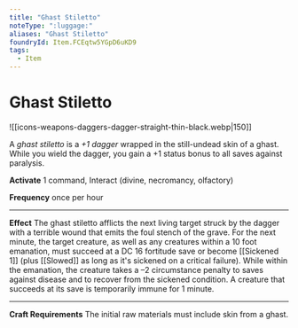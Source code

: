 ```yaml
---
title: "Ghast Stiletto"
noteType: ":luggage:"
aliases: "Ghast Stiletto"
foundryId: Item.FCEqtw5YGpD6uKD9
tags:
  - Item
---
```


# Ghast Stiletto
![[icons-weapons-daggers-dagger-straight-thin-black.webp|150]]

A _ghast stiletto_ is a _+1 dagger_ wrapped in the still-undead skin of a ghast. While you wield the dagger, you gain a +1 status bonus to all saves against paralysis.

**Activate** 1 command, Interact (divine, necromancy, olfactory)

**Frequency** once per hour

* * *

**Effect** The ghast stiletto afflicts the next living target struck by the dagger with a terrible wound that emits the foul stench of the grave. For the next minute, the target creature, as well as any creatures within a 10 foot emanation, must succeed at a DC 16 fortitude save or become [[Sickened 1]] (plus [[Slowed]] as long as it's sickened on a critical failure). While within the emanation, the creature takes a –2 circumstance penalty to saves against disease and to recover from the sickened condition. A creature that succeeds at its save is temporarily immune for 1 minute.

* * *

**Craft Requirements** The initial raw materials must include skin from a ghast.
